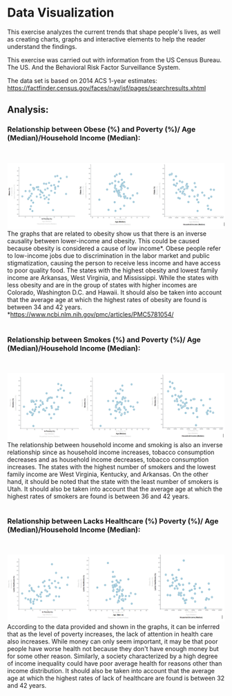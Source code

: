 # Data Visualization

This exercise analyzes the current trends that shape people's lives, as well as creating charts, graphs and interactive elements to help the reader understand the findings.

This exercise was carried out with information from the US Census Bureau. The US. And the Behavioral Risk Factor Surveillance System.

The data set is based on 2014 ACS 1-year estimates: https://factfinder.census.gov/faces/nav/jsf/pages/searchresults.xhtml
<br>
## Analysis:

### Relationship between Obese (%) and Poverty (%)/ Age (Median)/Household Income (Median):
<br>

![Obese](D3_data_journalism/Images/Obese.PNG)
<br>
The graphs that are related to obesity show us that there is an inverse causality between lower-income and obesity. This could be caused because obesity is considered a cause of low income*. Obese people refer to low-income jobs due to discrimination in the labor market and public stigmatization, causing the person to receive less income and have access to poor quality food. The states with the highest obesity and lowest family income are Arkansas, West Virginia, and Mississippi. While the states with less obesity and are in the group of states with higher incomes are Colorado, Washington D.C. and Hawaii.
It should also be taken into account that the average age at which the highest rates of obesity are found is between 34 and 42 years.
*https://www.ncbi.nlm.nih.gov/pmc/articles/PMC5781054/
<br><br>

### Relationship between Smokes (%) and Poverty (%)/ Age (Median)/Household Income (Median):
<br>

![Smoke](D3_data_journalism/Images/Smoke.PNG)
<br>
The relationship between household income and smoking is also an inverse relationship since as household income increases, tobacco consumption decreases and as household income decreases, tobacco consumption increases. The states with the highest number of smokers and the lowest family income are West Virginia, Kentucky, and Arkansas. On the other hand, it should be noted that the state with the least number of smokers is Utah.
It should also be taken into account that the average age at which the highest rates of smokers are found is between 36 and 42 years.
<br><br>

### Relationship between Lacks Healthcare (%) Poverty (%)/ Age (Median)/Household Income (Median):
<br>

![Healthcare](D3_data_journalism/Images/LackHealthcare.PNG)
<br>
According to the data provided and shown in the graphs, it can be inferred that as the level of poverty increases, the lack of attention in health care also increases. While money can only seem important, it may be that poor people have worse health not because they don't have enough money but for some other reason. Similarly, a society characterized by a high degree of income inequality could have poor average health for reasons other than income distribution.
It should also be taken into account that the average age at which the highest rates of lack of healthcare are found is between 32 and 42 years.
<br>
<br>
<br>
